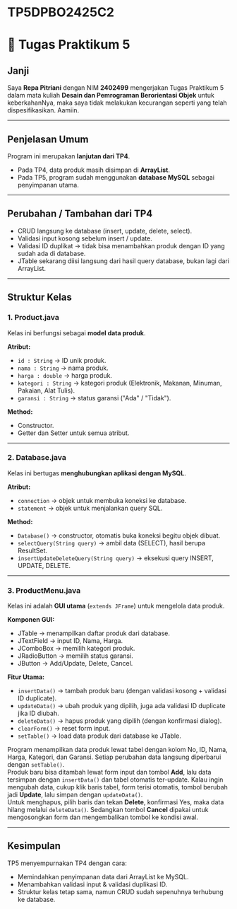 # TP5DPBO2425C2

# 📝 Tugas Praktikum 5  

## Janji  
Saya **Repa Pitriani** dengan NIM **2402499** mengerjakan Tugas Praktikum 5 dalam mata kuliah **Desain dan Pemrograman Berorientasi Objek** untuk keberkahanNya, maka saya tidak melakukan kecurangan seperti yang telah dispesifikasikan. Aamiin.  

---

## Penjelasan Umum  
Program ini merupakan **lanjutan dari TP4**.  
- Pada TP4, data produk masih disimpan di **ArrayList**.  
- Pada TP5, program sudah menggunakan **database MySQL** sebagai penyimpanan utama.  

---

## Perubahan / Tambahan dari TP4  
- CRUD langsung ke database (insert, update, delete, select).  
- Validasi input kosong sebelum insert / update.  
- Validasi ID duplikat → tidak bisa menambahkan produk dengan ID yang sudah ada di database.  
- JTable sekarang diisi langsung dari hasil query database, bukan lagi dari ArrayList.  

---

## Struktur Kelas  

### 1. Product.java  
Kelas ini berfungsi sebagai **model data produk**.  

**Atribut:**  
- `id : String` → ID unik produk.  
- `nama : String` → nama produk.  
- `harga : double` → harga produk.  
- `kategori : String` → kategori produk (Elektronik, Makanan, Minuman, Pakaian, Alat Tulis).  
- `garansi : String` → status garansi ("Ada" / "Tidak").  

**Method:**  
- Constructor.  
- Getter dan Setter untuk semua atribut.  

---

### 2. Database.java  
Kelas ini bertugas **menghubungkan aplikasi dengan MySQL**.  

**Atribut:**  
- `connection` → objek untuk membuka koneksi ke database.  
- `statement` → objek untuk menjalankan query SQL.  

**Method:**  
- `Database()` → constructor, otomatis buka koneksi begitu objek dibuat.  
- `selectQuery(String query)` → ambil data (SELECT), hasil berupa ResultSet.  
- `insertUpdateDeleteQuery(String query)` → eksekusi query INSERT, UPDATE, DELETE.  

---

### 3. ProductMenu.java  
Kelas ini adalah **GUI utama** (`extends JFrame`) untuk mengelola data produk.  

**Komponen GUI:**  
- JTable → menampilkan daftar produk dari database.  
- JTextField → input ID, Nama, Harga.  
- JComboBox → memilih kategori produk.  
- JRadioButton → memilih status garansi.  
- JButton → Add/Update, Delete, Cancel.  

**Fitur Utama:**  
- `insertData()` → tambah produk baru (dengan validasi kosong + validasi ID duplicate).  
- `updateData()` → ubah produk yang dipilih, juga ada validasi ID duplicate jika ID diubah.  
- `deleteData()` → hapus produk yang dipilih (dengan konfirmasi dialog).  
- `clearForm()` → reset form input.  
- `setTable()` → load data produk dari database ke JTable.  

Program menampilkan data produk lewat tabel dengan kolom No, ID, Nama, Harga, Kategori, dan Garansi. Setiap perubahan data langsung diperbarui dengan `setTable()`.  
Produk baru bisa ditambah lewat form input dan tombol **Add**, lalu data tersimpan dengan `insertData()` dan tabel otomatis ter-update. Kalau ingin mengubah data, cukup klik baris tabel, form terisi otomatis, tombol berubah jadi **Update**, lalu simpan dengan `updateData()`.  
Untuk menghapus, pilih baris dan tekan **Delete**, konfirmasi Yes, maka data hilang melalui `deleteData()`. Sedangkan tombol **Cancel** dipakai untuk mengosongkan form dan mengembalikan tombol ke kondisi awal.  

---

## Kesimpulan  
TP5 menyempurnakan TP4 dengan cara:  
- Memindahkan penyimpanan data dari ArrayList ke MySQL.  
- Menambahkan validasi input & validasi duplikasi ID.  
- Struktur kelas tetap sama, namun CRUD sudah sepenuhnya terhubung ke database.  

